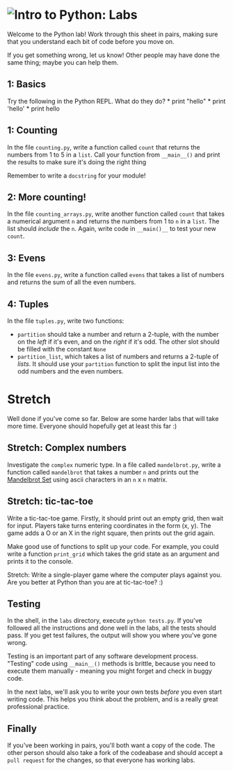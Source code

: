 # ![Intro to Python: Labs](../blob/master/assets/img/logo-128.png?raw=true)

Welcome to the Python lab! Work through this sheet in pairs, making sure that you understand
each bit of code before you move on.

If you get something wrong, let us know! Other people may have done the same thing; maybe you
can help them.

## 1: Basics
Try the following in the Python REPL. What do they do?
    * print "hello"
    * print 'hello'
    * print hello

## <a name="1"></a>1: Counting
In the file `counting.py`, write a function called `count` that returns the numbers from 1 to 5
in a `list`. Call your function from `__main__()` and print the results to make sure it's doing the
right thing

Remember to write a `docstring` for your module!

## <a name="2"></a>2: More counting!
In the file `counting_arrays.py`, write another function called `count` that takes a numerical
argument `n` and returns the numbers from 1 to `n` in a `list`.
The list should *include* the `n`. Again, write code in `__main()__`
to test your new `count`.

## <a name="3"></a>3: Evens
In the file `evens.py`, write a function called `evens` that takes a list of numbers and returns the sum
of all the even numbers.

## <a name="4"></a>4: Tuples
In the file `tuples.py`, write two functions:
* `partition` should take a number and return a 2-tuple, with the number on the *left* if it's even, and
on the *right* if it's odd. The other slot should be filled with the constant `None`
* `partition_list`, which takes a list of numbers and returns a 2-tuple of *lists*. It should use your
`partition` function to split the input list into the odd numbers and the even numbers.

# Stretch
Well done if you've come so far. Below are some harder labs that will take more time. Everyone should hopefully get at least this far :)

## <a name="complex"></a>Stretch: Complex numbers
Investigate the `complex` numeric type. In a file called `mandelbrot.py`, write a function called `mandelbrot`
that takes a number `n` and prints out the <a href="en.wikipedia.org/mandelbrot_set">Mandelbrot Set</a>
using ascii characters in an `n` x `n` matrix.

## <a name="tic-tac-toe"></a>Stretch: tic-tac-toe
Write a tic-tac-toe game. Firstly, it should print out an empty grid, then wait for input. Players take
turns entering coordinates in the form (x, y). The game adds a O or an X in the right square, then prints
out the grid again.

Make good use of functions to split up your code. For example, you could write a function `print_grid`
which takes the grid state as an argument and prints it to the console.

Stretch: Write a single-player game where the computer plays against you. Are you better at Python than
you are at tic-tac-toe? :)

## Testing
In the shell, in the `labs` directory, execute `python tests.py`. If you've followed all the instructions
and done well in the labs, all the tests should pass. If you get test failures, the output will show you
where you've gone wrong.

Testing is an important part of any software development process. "Testing" code using `__main__()` methods
is brittle, because you need to execute them manually - meaning you might forget and check in buggy code.

In the next labs, we'll ask you to write your own tests *before* you even start writing code. This helps
you think about the problem, and is a really great professional practice.

## Finally
If you've been working in pairs, you'll both want a copy of the code. The other person should also
take a fork of the codeabase and should accept a `pull request` for the changes, so that everyone
has working labs.